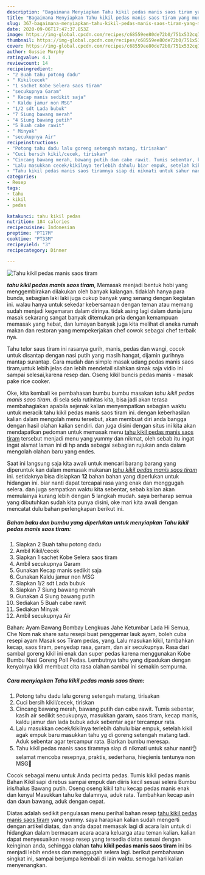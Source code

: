 ```yaml
---
description: "Bagaimana Menyiapkan Tahu kikil pedas manis saos tiram yang mudah"
title: "Bagaimana Menyiapkan Tahu kikil pedas manis saos tiram yang mudah"
slug: 367-bagaimana-menyiapkan-tahu-kikil-pedas-manis-saos-tiram-yang-mudah
date: 2020-09-06T17:47:37.853Z
image: https://img-global.cpcdn.com/recipes/c68559ee80de72b0/751x532cq70/tahu-kikil-pedas-manis-saos-tiram-foto-resep-utama.jpg
thumbnail: https://img-global.cpcdn.com/recipes/c68559ee80de72b0/751x532cq70/tahu-kikil-pedas-manis-saos-tiram-foto-resep-utama.jpg
cover: https://img-global.cpcdn.com/recipes/c68559ee80de72b0/751x532cq70/tahu-kikil-pedas-manis-saos-tiram-foto-resep-utama.jpg
author: Gussie Murphy
ratingvalue: 4.1
reviewcount: 14
recipeingredient:
- "2 Buah tahu potong dadu"
- " Kikilcecek"
- "1 sachet Kobe Selera saos tiram"
- "secukupnya Garam"
- " Kecap manis sedikit saja"
- " Kaldu jamur non MSG"
- "1/2 sdt Lada bubuk"
- "7 Siung bawang merah"
- "4 Siung bawang putih"
- "5 Buah cabe rawit"
- " Minyak"
- "secukupnya Air"
recipeinstructions:
- "Potong tahu dadu lalu goreng setengah matang, tirisakan"
- "Cuci bersih kikil/cecek, tiriskan"
- "Cincang bawang merah, bawang putih dan cabe rawit. Tumis sebentar, kasih air sedikit secukupnya, masukkan garam, saos tiram, kecap manis, kaldu jamur dan lada bubuk aduk sebentar agar tercampur rata."
- "Lalu masukkan cecek/kikilnya terlebih dahulu biar empuk, setelah kikil agak empuk baru masukkan tahu yg di goreng setengah matang tadi. Aduk sebentar agar tercampur rata. Biarkan bumbu meresap."
- "Tahu kikil pedas manis saos tiramnya siap di nikmati untuk sahur nanti👌 selamat mencoba resepnya, praktis, sederhana, hiegienis tentunya non MSG🥰"
categories:
- Resep
tags:
- tahu
- kikil
- pedas

katakunci: tahu kikil pedas 
nutrition: 184 calories
recipecuisine: Indonesian
preptime: "PT17M"
cooktime: "PT33M"
recipeyield: "3"
recipecategory: Dinner

---
```



![Tahu kikil pedas manis saos tiram](https://img-global.cpcdn.com/recipes/c68559ee80de72b0/751x532cq70/tahu-kikil-pedas-manis-saos-tiram-foto-resep-utama.jpg)

<b><i>tahu kikil pedas manis saos tiram</i></b>, Memasak menjadi bentuk hobi yang menggembirakan dilakukan oleh banyak kalangan. tidaklah hanya para bunda, sebagian laki laki juga cukup banyak yang senang dengan kegiatan ini. walau hanya untuk sekedar kebersamaan dengan teman atau memang sudah menjadi kegemaran dalam dirinya. tidak asing lagi dalam dunia juru masak sekarang sangat banyak ditemukan pria dengan kemampuan memasak yang hebat, dan lumayan banyak juga kita melihat di aneka rumah makan dan restoran yang mempekerjakan chef cowok sebagai chef terbaik nya.

Tahu telor saus tiram ini rasanya gurih, manis, pedas dan wangi, cocok untuk disantap dengan nasi putih yang masih hangat, dijamin gurihnya mantap surantap. Cara mudah dan simple masak udang pedas manis saos tiram,untuk lebih jelas dan lebih mendetail silahkan simak saja vidio ini sampai selesai,karena resep dan. Oseng kikil buncis pedas manis - masak pake rice cooker.

Oke, kita kembali ke pembahasan bumbu bumbu masakan <i>tahu kikil pedas manis saos tiram</i>. di sela sela rutinitas kita, bisa jadi akan terasa membahagiakan apabila sejenak kalian menyempatkan sebagian waktu untuk meracik tahu kikil pedas manis saos tiram ini. dengan keberhasilan kalian dalam mengolah menu tersebut, akan membuat diri anda bangga dengan hasil olahan kalian sendiri. dan juga disini dengan situs ini kita akan mendapatkan pedoman untuk memasak menu <u>tahu kikil pedas manis saos tiram</u> tersebut menjadi menu yang yummy dan nikmat, oleh sebab itu ingat ingat alamat laman ini di hp anda sebagai sebagian rujukan anda dalam mengolah olahan baru yang endes.


Saat ini langsung saja kita awali untuk mencari barang barang yang diperuntuk kan dalam memasak makanan <u><i>tahu kikil pedas manis saos tiram</i></u> ini. setidaknya bisa disiapkan <b>12</b> bahan bahan yang diperlukan untuk hidangan ini. biar nanti dapat tercapai rasa yang enak dan menggugah selera. dan juga sempatkan waktu kita sebentar, sebab kalian akan memulainya kurang lebih dengan <b>5</b> langkah mudah. saya berharap semua yang dibutuhkan sudah kita punya disini, oke mari kita awali dengan mencatat dulu bahan perlengkapan berikut ini.

<!--inarticleads1-->

##### Bahan baku dan bumbu yang diperlukan untuk menyiapkan Tahu kikil pedas manis saos tiram:

1. Siapkan 2 Buah tahu potong dadu
1. Ambil  Kikil/cecek
1. Siapkan 1 sachet Kobe Selera saos tiram
1. Ambil secukupnya Garam
1. Gunakan  Kecap manis sedikit saja
1. Gunakan  Kaldu jamur non MSG
1. Siapkan 1/2 sdt Lada bubuk
1. Siapkan 7 Siung bawang merah
1. Gunakan 4 Siung bawang putih
1. Sediakan 5 Buah cabe rawit
1. Sediakan  Minyak
1. Ambil secukupnya Air


Bahan: Ayam Bawang Bombay Lengkuas Jahe Ketumbar Lada Hi Semua, Che Nom nak share satu resepi buat penggemar lauk ayam, boleh cuba resepi ayam Masak sos Tiram pedas, yang. Lalu masukan kikil, tambahkan kecap, saos tiram, penyedap rasa, garam, dan air secukupnya. Rasa dari sambal goreng kikil ini enak dan super pedas karena menggunakan Kobe Bumbu Nasi Goreng Poll Pedas. Lembutnya tahu yang dipadukan dengan kenyalnya kikil membuat cita rasa olahan sambal ini semakin sempurna. 

<!--inarticleads2-->

##### Cara menyiapkan Tahu kikil pedas manis saos tiram:

1. Potong tahu dadu lalu goreng setengah matang, tirisakan
1. Cuci bersih kikil/cecek, tiriskan
1. Cincang bawang merah, bawang putih dan cabe rawit. Tumis sebentar, kasih air sedikit secukupnya, masukkan garam, saos tiram, kecap manis, kaldu jamur dan lada bubuk aduk sebentar agar tercampur rata.
1. Lalu masukkan cecek/kikilnya terlebih dahulu biar empuk, setelah kikil agak empuk baru masukkan tahu yg di goreng setengah matang tadi. Aduk sebentar agar tercampur rata. Biarkan bumbu meresap.
1. Tahu kikil pedas manis saos tiramnya siap di nikmati untuk sahur nanti👌 selamat mencoba resepnya, praktis, sederhana, hiegienis tentunya non MSG🥰


Cocok sebagai menu untuk Anda pecinta pedas. Tumis kikil pedas manis Bahan Kikil sapi direbus sampai empuk dan diiris kecil sesuai selera Bumbu iris/halus Bawang putih. Oseng oseng kikil tahu kecap pedas manis enak dan kenyal Masukkan tahu ke dalamnya, aduk rata. Tambahkan kecap asin dan daun bawang, aduk dengan cepat. 

Diatas adalah sedikit pengulasan menu perihal bahan resep <u>tahu kikil pedas manis saos tiram</u> yang yummy. saya harapkan kalian sudah mengerti dengan artikel diatas, dan anda dapat memasak lagi di acara lain untuk di hidangkan dalam bermacam acara acara keluarga atau teman kalian. kalian dapat menyesuaikan resep resep yang tersedia diatas sesuai dengan keinginan anda, sehingga olahan <b>tahu kikil pedas manis saos tiram</b> ini bs menjadi lebih endess dan menggugah selera lagi. berikut pembahasan singkat ini, sampai berjumpa kembali di lain waktu. semoga hari kalian menyenangkan.
